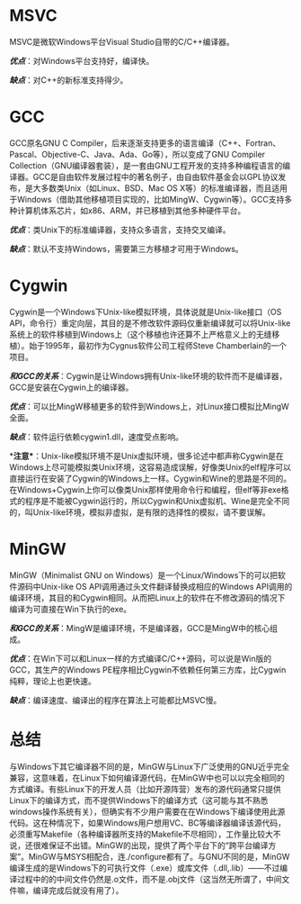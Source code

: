 # MSVC

MSVC是微软Windows平台Visual Studio自带的C/C++编译器。

***优点***：对Windows平台支持好，编译快。

***缺点***：对C++的新标准支持得少。

# GCC

GCC原名GNU C Compiler，后来逐渐支持更多的语言编译（C++、Fortran、Pascal、Objective-C、Java、Ada、Go等），所以变成了GNU Compiler Collection（GNU编译器套装），是一套由GNU工程开发的支持多种编程语言的编译器。GCC是自由软件发展过程中的著名例子，由自由软件基金会以GPL协议发布，是大多数类Unix（如Linux、BSD、Mac OS X等）的标准编译器，而且适用于Windows（借助其他移植项目实现的，比如MingW、Cygwin等）。GCC支持多种计算机体系芯片，如x86、ARM，并已移植到其他多种硬件平台。

***优点***：类Unix下的标准编译器，支持众多语言，支持交叉编译。

***缺点***：默认不支持Windows，需要第三方移植才可用于Windows。

# Cygwin

Cygwin是一个Windows下Unix-like模拟环境，具体说就是Unix-like接口（OS API，命令行）重定向层，其目的是不修改软件源码仅重新编译就可以将Unix-like系统上的软件移植到Windows上（这个移植也许还算不上严格意义上的无缝移植）。始于1995年，最初作为Cygnus软件公司工程师Steve Chamberlain的一个项目。

***和GCC的关系***：Cygwin是让Windows拥有Unix-like环境的软件而不是编译器，GCC是安装在Cygwin上的编译器。

***优点***：可以比MingW移植更多的软件到Windows上，对Linux接口模拟比MingW全面。

***缺点***：软件运行依赖cygwin1.dll，速度受点影响。

 ***注意\***：Unix-like模拟环境不是Unix虚拟环境，很多论述中都声称Cygwin是在Windows上尽可能模拟类Unix环境，这容易造成误解，好像类Unix的elf程序可以直接运行在安装了Cygwin的Windows上一样。Cygwin和Wine的思路是不同的。在Windows+Cygwin上你可以像类Unix那样使用命令行和编程，但elf等非exe格式的程序是不能被Cygwin运行的，所以Cygwin和Unix虚拟机、Wine是完全不同的，叫Unix-like环境，模拟非虚拟，是有限的选择性的模拟，请不要误解。

 

# MinGW

MinGW（Minimalist GNU on Windows）是一个Linux/Windows下的可以把软件源码中Unix-like OS API调用通过头文件翻译替换成相应的Windows API调用的编译环境，其目的和Cygwin相同。从而把Linux上的软件在不修改源码的情况下编译为可直接在Win下执行的exe。

***和GCC的关系***：MingW是编译环境，不是编译器，GCC是MingW中的核心组成。

***优点***：在Win下可以和Linux一样的方式编译C/C++源码，可以说是Win版的GCC，其生产的Windows PE程序相比Cygwin不依赖任何第三方库，比Cygwin纯粹，理论上也更快速。

***缺点***：编译速度、编译出的程序在算法上可能都比MSVC慢。

# 总结

与Windows下其它编译器不同的是，MinGW与Linux下广泛使用的GNU近乎完全兼容，这意味着，在Linux下如何编译源代码，在MinGW中也可以以完全相同的方式编译。有些Linux下的开发人员（比如开源阵营）发布的源代码通常只提供Linux下的编译方式，而不提供Windows下的编译方式（这可能与其不熟悉windows操作系统有关），但确实有不少用户需要在在Windows下编译使用此源代码。这在种情况下，如果Windows用户想用VC、BC等编译器编译该源代码，必须重写Makefile（各种编译器所支持的Makefile不尽相同），工作量比较大不说，还很难保证不出错。MinGW的出现，提供了两个平台下的“跨平台编译方案”。MinGW与MSYS相配合，连./configure都有了。与GNU不同的是，MinGW编译生成的是Windows下的可执行文件（.exe）或库文件（.dll,.lib）——不过编译过程中的的中间文件仍然是.o文件，而不是.obj文件（这当然无所谓了，中间文件嘛，编译完成后就没有用了）。